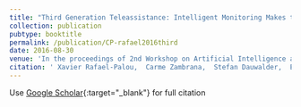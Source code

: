 ```yaml
---
title: "Third Generation Teleassistance: Intelligent Monitoring Makes the Difference"
collection: publication
pubtype: booktitle
permalink: /publication/CP-rafael2016third
date: 2016-08-30
venue: 'In the proceedings of 2nd Workshop on Artificial Intelligence and Internet of Things (AI-IoT)'
citation: ' Xavier Rafael-Palou,  Carme Zambrana,  Stefan Dauwalder,  Enrique Vega,  Eloisa Vargiu,  Felip Miralles, &quot;Third Generation Teleassistance: Intelligent Monitoring Makes the Difference.&quot; In the proceedings of 2nd Workshop on Artificial Intelligence and Internet of Things (AI-IoT), 2016.'
---
```

Use [Google Scholar](https://scholar.google.com/scholar?q=Third+Generation+Teleassistance:+Intelligent+Monitoring+Makes+the+Difference){:target="_blank"} for full citation